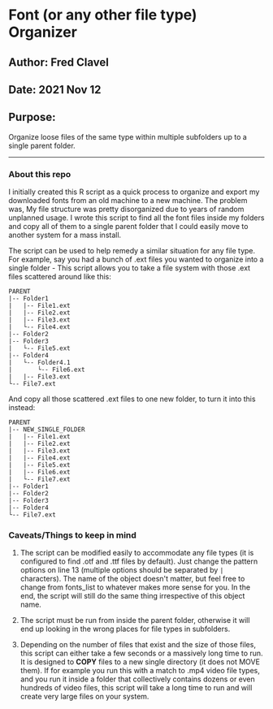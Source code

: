 # Font (or any other file type) Organizer

## Author: Fred Clavel
## Date: 2021 Nov 12
## Purpose: 
Organize loose files of the same type within multiple subfolders up to a single parent folder.


---
### About this repo

I initially created this R script as a quick process to organize and export my downloaded fonts from an old machine to a new machine. The problem was, My file structure was pretty disorganized due to years of random unplanned usage. I wrote this script to find all the font files inside my folders and copy all of them to a single parent folder that I could easily move to another system for a mass install. 

The script can be used to help remedy a similar situation for any file type. For example, say you had a bunch of .ext files you wanted to organize into a single folder -  This script allows you to take a file system with those .ext files scattered around like this:

`PARENT`  
`|-- Folder1`  
`|   |-- File1.ext`  
`|   |-- File2.ext`  
`|   |-- File3.ext`  
`|   └-- File4.ext`  
`|-- Folder2`  
`|-- Folder3`  
`|   └-- File5.ext`  
`|-- Folder4`  
`|   └-- Folder4.1`  
`|       └-- File6.ext`  
`|   |-- File3.ext`  
`└-- File7.ext`  

And copy all those scattered .ext files to one new folder, to turn it into this instead:

`PARENT`  
`|-- NEW_SINGLE_FOLDER`  
`|   |-- File1.ext`  
`|   |-- File2.ext`  
`|   |-- File3.ext`  
`|   |-- File4.ext`  
`|   |-- File5.ext`  
`|   |-- File6.ext`  
`|   └-- File7.ext`  
`|-- Folder1`  
`|-- Folder2`  
`|-- Folder3`  
`|-- Folder4`  
`└-- File7.ext`  

### Caveats/Things to keep in mind

1. The script can be modified easily to accommodate any file types (it is configured to find .otf and .ttf files by default). Just change the pattern options on line 13 (multiple options should be separated by `|` characters). The name of the object doesn't matter, but feel free to change from fonts_list to whatever makes more sense for you. In the end, the script will still do the same thing irrespective of this object name.

2. The script must be run from inside the parent folder, otherwise it will end up looking in the wrong places for file types in subfolders.

3. Depending on the number of files that exist and the size of those files, this script can either take a few seconds or a massively long time to run. It is designed to **COPY** files to a new single directory (it does not MOVE them). If for example you run this with a match to .mp4 video file types, and you run it inside a folder that collectively contains dozens or even hundreds of video files, this script will take a long time to run and will create very large files on your system.